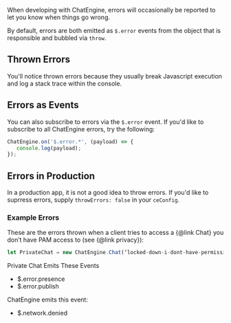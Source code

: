 When developing with ChatEngine, errors will occasionally be reported to let you know when things go wrong.

By default, errors are both emitted as ```$.error``` events from the object that is responsible and bubbled via ```throw```.

## Thrown Errors

You'll notice thrown errors because they usually break Javascript execution and log a stack trace within the console.

## Errors as Events

You can also subscribe to errors via the ```$.error``` event. If you'd like to subscribe to all ChatEngine errors, try the following:

```js
ChatEngine.on('$.error.*', (payload) => {
   console.log(payload);
});
```

## Errors in Production

In a production app, it is not a good idea to throw errors. If you'd like to suprress errors, supply ```throwErrors: false``` in your ```ceConfig```.

### Example Errors

These are the errors thrown when a client tries to access a {@link Chat} you don’t have PAM access to (see {@link privacy}):

```js
let PrivateChat = new ChatEngine.Chat(‘locked-down-i-dont-have-permissions’);
```

Private Chat Emits These Events
* $.error.presence
* $.error.publish

ChatEngine emits this event:

* $.network.denied
